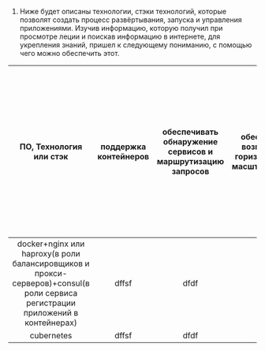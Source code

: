 1. Ниже будет описаны технологии, стэки технологий, которые позволят создать процесс развёртывания, запуска и управления приложениями. Изучив информацию, которую получил при просмотре леции и поискав информацию в интернете, для укрепления знаний, пришел к следующему пониманию, с помощью чего можно обеспечить этот.

|ПО, Технология или стэк|поддержка контейнеров|обеспечивать обнаружение сервисов и маршрутизацию запросов|обеспечивать возможность горизонтального масштабирования|обеспечивать возможность автоматического масштабирования|обеспечивать явное разделение ресурсов, доступных извне и внутри системы|обеспечивать возможность конфигурировать приложения с помощью переменных среды, в том числе с возможностью безопасного хранения чувствительных данных таких как пароли, ключи доступа, ключи шифрования и т. п.|
|:--:|:--:|:--:|:--:|:--:|:--:|:--:|
|docker+nginx или haproxy(в роли балансировщиков и прокси-серверов)+consul(в роли сервиса регистрации приложений в контейнерах)|dffsf|dfdf|sdfdf|sdfsfd|sfdf|sdfdsf|
|cubernetes|dffsf|dfdf|sdfdf|sdfsfd|sfdf|sdfdsf|
